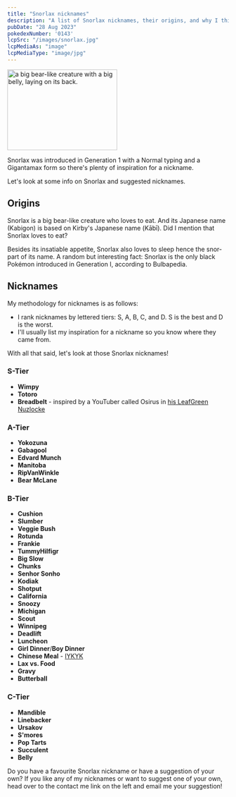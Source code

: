 ```yaml
---
title: "Snorlax nicknames"
description: "A list of Snorlax nicknames, their origins, and why I think they're cool."
pubDate: "28 Aug 2023"
pokedexNumber: '0143'
lcpSrc: "/images/snorlax.jpg"
lcpMediaAs: "image"
lcpMediaType: "image/jpg"
---
```


<div class="img-center"><img src="/images/snorlax.jpg" width="250px" height="183px" alt="a big bear-like creature with a big belly, laying on its back."></div>

Snorlax was introduced in Generation 1 with a Normal typing and a Gigantamax form so there's plenty of inspiration for a nickname.

Let's look at some info on Snorlax and suggested nicknames.

## Origins

Snorlax is a big bear-like creature who loves to eat. And its Japanese name (Kabigon) is based on Kirby's Japanese name (<span lang="ja">Kābī</span>). Did I mention that Snorlax loves to eat?

Besides its insatiable appetite, Snorlax also loves to sleep hence the snor- part of its name. A random but interesting fact: Snorlax is the only black Pokémon introduced in Generation I, according to Bulbapedia.

## Nicknames

My methodology for nicknames is as follows:

* I rank nicknames by lettered tiers: S, A, B, C, and D. S is the best and D is the worst.
* I'll usually list my inspiration for a nickname so you know where they came from.

With all that said, let's look at those Snorlax nicknames!

### S-Tier

* **Wimpy**
* **Totoro**
* **Breadbelt** - inspired by a YouTuber called Osirus in [his LeafGreen Nuzlocke](https://www.youtube.com/watch?v=men_EOoYM5g)

### A-Tier

* **Yokozuna**
* **Gabagool**
* **Edvard Munch**
* **Manitoba**
* **RipVanWinkle**
* **Bear McLane**

### B-Tier

* **Cushion**
* **Slumber**
* **Veggie Bush**
* **Rotunda**
* **Frankie**
* **TummyHilfigr**
* **Big Slow**
* **Chunks**
* **Senhor Sonho**
* **Kodiak**
* **Shotput**
* **California**
* **Snoozy**
* **Michigan**
* **Scout**
* **Winnipeg**
* **Deadlift**
* **Luncheon**
* **Girl Dinner**/**Boy Dinner**
* **Chinese Meal** - [IYKYK](https://www.youtube.com/watch?v=JlU5qPCclu0)
* **Lax vs. Food**
* **Gravy**
* **Butterball**

### C-Tier

* **Mandible**
* **Linebacker**
* **Ursakov**
* **S'mores**
* **Pop Tarts**
* **Succulent**
* **Belly**

Do you have a favourite Snorlax nickname or have a suggestion of your own? If you like any of my nicknames or want to suggest one of your own, head over to the contact me link on the left and email me your suggestion!